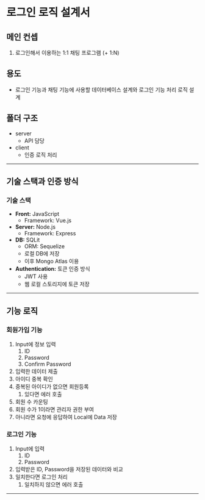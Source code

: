 # 로그인 로직 설계서

## 메인 컨셉

1. 로그인해서 이용하는 1:1 채팅 프로그램 (+ 1:N)

## 용도

- 로그인 기능과 채팅 기능에 사용할 데이터베이스 설계와 로그인 기능 처리 로직 설계

## 폴더 구조

- server
  - API 담당
- client
  - 인증 로직 처리

---

## 기술 스택과 인증 방식

### 기술 스택

- **Front:** JavaScript
  - Framework: Vue.js
- **Server:** Node.js
  - Framework: Express
- **DB:** SQLit
  - ORM: Sequelize
  - 로컬 DB에 저장
  - 이후 Mongo Atlas 이용
- **Authentication:** 토큰 인증 방식
  - JWT 사용
  - 웹 로컬 스토리지에 토큰 저장

---

## 기능 로직

### **회원가입 기능**

1. Input에 정보 입력
   1. ID
   2. Password
   3. Confirm Password
2. 입력한 데이터 제출
3. 아이디 중복 확인
4. 중복된 아이디가 없으면 회원등록
   1. 있다면 에러 호출
5. 회원 수 카운팅
6. 회원 수가 1이라면 관리자 권한 부여
7. 아니라면 요청에 응답하여 Local에 Data 저장

### **로그인 기능**

1. Input에 입력
   1. ID
   2. Password
2. 입력받은 ID, Password을 저장된 데이터와 비교
3. 일치한다면 로그인 처리
   1. 일치하지 않으면 에러 호출

---
